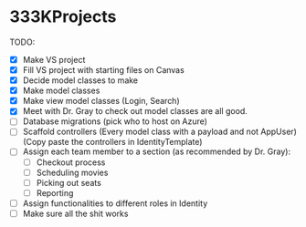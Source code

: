 # 333KProjects

TODO:
- [x] Make VS project
- [x] Fill VS project with starting files on Canvas
- [x] Decide model classes to make
- [x] Make model classes
- [x] Make view model classes (Login, Search)
- [x] Meet with Dr. Gray to check out model classes are all good.
- [ ] Database migrations (pick who to host on Azure)
- [ ] Scaffold controllers (Every model class with a payload and not AppUser) (Copy paste the controllers in IdentityTemplate)
- [ ] Assign each team member to a section (as recommended by Dr. Gray):
  - [ ] Checkout process
  - [ ] Scheduling movies
  - [ ] Picking out seats
  - [ ] Reporting 
- [ ] Assign functionalities to different roles in Identity 
- [ ] Make sure all the shit works
